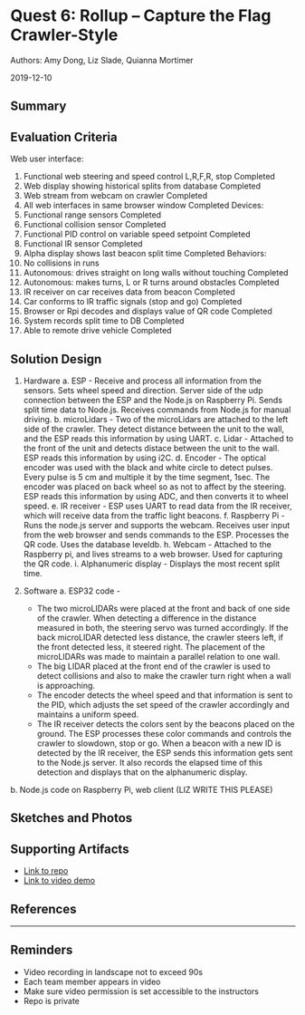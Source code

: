 # Quest 6: Rollup – Capture the Flag Crawler-Style
Authors: Amy Dong, Liz Slade, Quianna Mortimer

2019-12-10

## Summary


## Evaluation Criteria
Web user interface:
  1. Functional web steering and speed control L,R,F,R, stop  Completed
  2. Web display showing historical splits from database  Completed
  3. Web stream from webcam on crawler  Completed
  4. All web interfaces in same browser window  Completed
Devices:
  1. Functional range sensors Completed
  2. Functional collision sensor  Completed
  3. Functional PID control on variable speed setpoint  Completed
  4. Functional IR sensor Completed
  5. Alpha display shows last beacon split time Completed
Behaviors:
  1. No collisions in runs
  2. Autonomous: drives straight on long walls without touching Completed
  3. Autonomous: makes turns, L or R turns around obstacles Completed
  4. IR receiver on car receives data from beacon  Completed
  5. Car conforms to IR traffic signals (stop and go) Completed
  6. Browser or Rpi decodes and displays value of QR code   Completed
  7. System records split time to DB  Completed
  8. Able to remote drive vehicle Completed

## Solution Design
1. Hardware
    a. ESP - Receive and process all information from the sensors. Sets wheel speed and direction. Server side of the udp connection between the ESP and the Node.js on Raspberry Pi. Sends split time data to Node.js. Receives commands from Node.js for manual driving.
    b. microLidars - Two of the microLidars are attached to the left side of the crawler. They detect distance between the unit to the wall, and the ESP reads this information by using UART.
    c. Lidar - Attached to the front of the unit and detects distace between the unit to the wall. ESP reads this information by using i2C.
    d. Encoder - The optical encoder was used with the black and white circle to detect pulses. Every pulse is 5 cm and multiple it by the time segment, 1sec. The encoder was placed on back wheel so as not to affect by the steering. ESP reads this information by using ADC, and then converts it to wheel speed.
    e. IR receiver - ESP uses UART to read data from the IR receiver, which will receive data from the traffic light beacons.
    f. Raspberry Pi - Runs the node.js server and supports the webcam. Receives user input from the web browser and sends commands to the ESP. Processes the QR code. Uses the database leveldb.
    h. Webcam - Attached to the Raspberry pi, and lives streams to a web browser. Used for capturing the QR code.
    i. Alphanumeric display - Displays the most recent split time.

2. Software
  a. ESP32 code -  
    - The two microLIDARs were placed at the front and back of one side of the crawler. When detecting a difference in the distance measured in both, the steering servo was turned accordingly. If the back microLIDAR detected less distance, the crawler steers left, if the front detected less, it steered right. The placement of the microLIDARs was made to maintain a parallel relation to one wall.
    - The big LIDAR placed at the front end of the crawler is used to detect collisions and also to make the crawler turn right when a wall is approaching.
    - The encoder detects the wheel speed and that information is sent to the PID, which adjusts the set speed of the crawler accordingly and maintains a uniform speed.
    - The IR receiver detects the colors sent by the beacons placed on the ground. The ESP processes these color commands and controls the crawler to slowdown, stop or go. When a beacon with a new ID is detected by the IR receiver, the ESP sends this information gets sent to the Node.js server. It also records the elapsed time of this detection and displays that on the alphanumeric display.

  b. Node.js code on Raspberry Pi, web client (LIZ WRITE THIS PLEASE)



## Sketches and Photos


## Supporting Artifacts
- [Link to repo]()
- [Link to video demo]()


## References

-----

## Reminders

- Video recording in landscape not to exceed 90s
- Each team member appears in video
- Make sure video permission is set accessible to the instructors
- Repo is private
